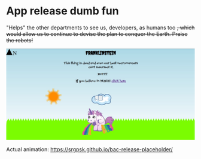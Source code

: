 # App release dumb fun

"Helps" the other departments to see us, developers, as humans too ~~, which would allow us to continue to devise the plan to conquer the Earth. Praise the robots!~~

![The scene](img/preview.jpg)

Actual animation: https://srgpsk.github.io/bac-release-placeholder/